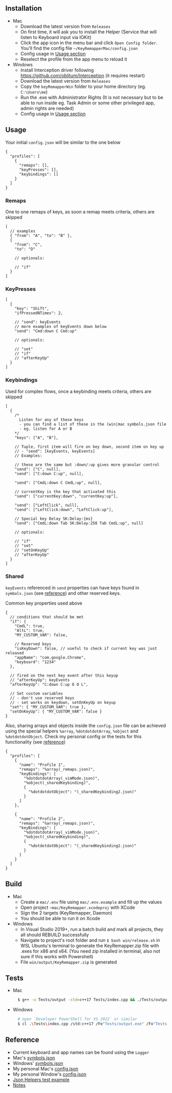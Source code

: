 ## Installation

- Mac
  - Download the latest version from `Releases`
  - On first time, it will ask you to install the Helper (Service that will listen to Keyboard input via IOKit)
  - Click the app icon in the menu bar and click `Open Config folder`. You'll find the config file `~/KeyRemapperMac/config.json`
  - Config usage in [Usage section](#user-content-usage)
  - Reselect the profile from the app menu to reload it
- Windows
  - Install Interception driver following https://github.com/oblitum/Interception (it requires restart)
  - Download the latest version from `Releases`
  - Copy the `keyRemapperWin` folder to your home directory (eg. `C:\Users\me`)
  - Run the .exe with Administrator Rights (It is not necessary but to be able to run inside eg. Task Admin or some other privileged app, admin rights are needed)
  - Config usage in [Usage section](#user-content-usage)

## Usage

Your initial `config.json` will be similar to the one below

```jsonc
{
  "profiles": [
    {
      "remaps": [],
      "keyPresses": [],
      "keybindings": []
    }
  ]
}
```

### Remaps

One to one remaps of keys, as soon a remap meets criteria, others are skipped

```jsonc
[
  // examples
  { "from": "A", "to": "B" },
  {
    "from": "C",
    "to": "D"

    // optionals:

    // "if"
  }
]
```

### KeyPresses

```jsonc
[
  {
    "key": "Shift",
    "ifPressedNTimes": 2,

    // "send": keyEvents
    // more examples of keyEvents down below
    "send": "Cmd:down C Cmd:up"

    // optionals:

    // "set"
    // "if"
    // "afterKeyUp"
  }
]
```

### Keybindings

Used for complex flows, once a keybinding meets criteria, others are skipped

```jsonc
[
  {
    /*
      Listen for any of these keys
      - you can find a list of these in the (win|mac symbols.json file
      - eg. listen for A or B
    */
    "keys": ["A", "B"],

    // Tuple, first item will fire on key down, second item on key up
    // - "send": [keyEvents, keyEvents]
    // Examples:

    // these are the same but :down/:up gives more granular control
    "send": ["C", null],
    "send": ["C:down C:up", null],

    "send": ["CmdL:down C CmdL:up", null],

    // currentKey is the key that activated this
    "send": ["currentKey:down", "currentKey:up"],

    "send": ["LeftClick", null],
    "send": ["LeftClick:down", "LeftClick:up"],

    // Special key Delay SK:Delay:{ms}
    "send": ["CmdL:down Tab SK:Delay:250 Tab CmdL:up", null]

    // optionals:

    // "if"
    // "set"
    // "setOnKeyUp"
    // "afterKeyUp"
  }
]
```

### Shared

`keyEvents` referenced in `send` properties can have keys found in `symbols.json` (see [reference](#user-content-reference)) and other reserved keys.

Common key properties used above

```jsonc
{
  // conditions that should be met
  "if": {
    "CmdL": true,
    "AltL": true,
    "MY_CUSTOM_VAR": false,

    // Reserved keys
    "isKeyDown": false, // useful to check if current key was just released
    "appName": "com.google.Chrome",
    "keyboard": "1234"
  },

  // fired on the next key event after this keyup
  // "afterKeyUp": keyEvents
  "afterKeyUp": "C:down C:up O O L",

  // Set custom variables
  // - don't use reserved keys
  // - set works on keydown, setOnKeyUp on keyup
  "set": { "MY_CUSTOM_VAR": true },
  "setOnKeyUp": { "MY_CUSTOM_VAR": false }
}
```

Also, sharing arrays and objects inside the `config.json` file can be achieved using the special helpers `%array`, `%dotdotdotArray`, `%object` and `%dotdotdotObject`. Check my personal config or the tests for this functionality (see [reference](#user-content-reference))

```jsonc
{
  "profiles": [
    {
      "name": "Profile 1",
      "remaps": "%array(_remaps.json)",
      "keyBindings": [
        "%dotdotdotArray(_vimMode.json)",
        "%object(_sharedKeybinding)",
        {
          "%dotdotdotObject": "(_sharedKeybinding2.json)"
        }
      ]
    },

    {
      "name": "Profile 2",
      "remaps": "%array(_remaps.json)",
      "keyBindings": [
        "%dotdotdotArray(_vimMode.json)",
        "%object(_sharedKeybinding)",
        {
          "%dotdotdotObject": "(_sharedKeybinding2.json)"
        }
      ]
    }
  ]
}
```

## Build

- Mac
  - Create a `mac/.env` file using `mac/.env.example` and fill up the values
  - Open project `~mac/KeyRemapper.xcodeproj` with XCode
  - Sign the 2 targets (KeyRemapper, Daemon)
  - You should be able to run it on Xcode
- Windows
  - In Visual Studio 2019+, run a batch build and mark all projects, they all should REBUILD successfully
  - Navigate to project's root folder and run `$ bash win/release.sh` in WSL Ubuntu's terminal to generate the KeyRemapper.zip file with .exes for x86 and x64. (You need zip installed in terminal, also not sure if this works with Powershell)
  - File `win/output/KeyRemapper.zip` is generated

## Tests

- Mac
  ```sh
    $ g++ -o Tests/output -std=c++17 Tests/index.cpp && ./Tests/output
  ```
- Windows
  ```sh
    # open `Developer PowerShell for VS 2022` or similar
    $ cl .\Tests\index.cpp /std:c++17 /Fe"Tests/output.exe" /Fo"Tests/output.obj" | .\Tests\output.exe
  ```

## Reference

- Current keyboard and app names can be found using the `Logger`
- Mac's [symbols.json](mac/KeyRemapper/Resources/symbols.json)
- Windows' [symbols.json](win/src/files/symbols.json)
- My personal Mac's [config.json](https://github.com/goerwin/dotfiles/blob/master/src/keyRemapperMac/config.json)
- My personal Window's [config.json](https://github.com/goerwin/dotfiles/blob/master/src/keyRemapperWin/config.json)
- [Json Helpers test example](Tests/imports.json)
- [Notes](notes.md)
